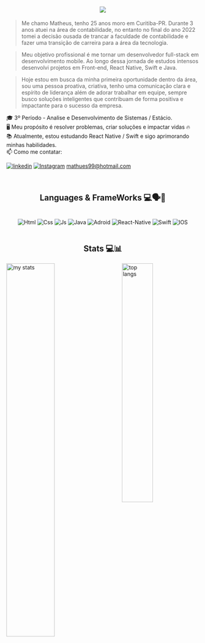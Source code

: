 <h1 align="center">
  <a href="https://git.io/typing-svg">
    <img src="https://readme-typing-svg.herokuapp.com/?lines=+Seja+Muito+Bem-Vindo(a);&center=true&size=25">
  </a>
</h1>

> Me chamo Matheus, tenho 25 anos moro em Curitiba-PR. Durante 3 anos atuei na área de contabilidade, no entanto no final do ano 2022 tomei a decisão ousada de trancar a faculdade de contabilidade e fazer uma transição de carreira para a área da tecnologia.

> Meu objetivo profissional é me tornar um desenvolvedor full-stack em desenvolvimento mobile. Ao longo dessa jornada de estudos intensos desenvolvi projetos em Front-end, React Native, Swift e Java.

> Hoje estou em busca da minha primeira oportunidade dentro da área, sou uma pessoa proativa, criativa, tenho uma comunicação clara e espírito de liderança além de adorar trabalhar em equipe, sempre busco soluções inteligentes que contribuam de forma positiva e impactante para o sucesso da empresa.

🎓 3º Período - Analise e Desenvolvimento de Sistemas / Estácio.</br>
🖥️ Meu propósito é resolver problemas, criar soluções e impactar vidas 🔥</br>
📚 Atualmente, estou estudando React Native / Swift e sigo aprimorando minhas habilidades.
</br>
📫 Como me contatar:

[![linkedin](https://img.shields.io/badge/LinkedIn-0077B5?style=for-the-badge&logo=linkedin&logoColor=white)](https://www.linkedin.com/in/matheus-vieira-023177202/)
[![Instagram](https://img.shields.io/badge/Instagram-E4405F?style=for-the-badge&logo=instagram&logoColor=white)](https://www.instagram.com/mathvieiraa/) mathues99@hotmail.com 


<br>

### <h2 align="center">Languages & FrameWorks 💻🗣️💬</h2>

<br>

<div align="center">
  <img aling="" alt="Html" src="https://img.shields.io/badge/HTML-239120?style=for-the-badge&logo=html5&logoColor=white"/>
  <img aling="" alt="Css" src="https://img.shields.io/badge/CSS3-1572B6?style=for-the-badge&logo=css3&logoColor=white"/>
  <img aling="" alt="Js" src="https://img.shields.io/badge/JavaScript-F7DF1E?style=for-the-badge&logo=javascript&logoColor=black"/>
  <img aling="" alt="Java" src="https://img.shields.io/badge/Java-ED8B00?style=for-the-badge&logo=openjdk&logoColor=white"/>
  <img aling="" alt="Adroid" src="https://img.shields.io/badge/Android-3DDC84?style=for-the-badge&logo=android&logoColor=white"/>
  <img aling="" alt="React-Native" src="https://img.shields.io/badge/React_Native-20232A?style=for-the-badge&logo=react&logoColor=61DAFB"/>
  <img aling="" alt="Swift" src="https://img.shields.io/badge/Swift-FA7343?style=for-the-badge&logo=swift&logoColor=white"/>
  <img aling="" alt="IOS" src="https://img.shields.io/badge/iOS-000000?style=for-the-badge&logo=ios&logoColor=white"/>
</div>

<br>

### <h2 align="center"> Stats 💻📊 </h2>

<img alt="my stats" align="left" width="50%" src="https://github-readme-stats.vercel.app/api?username=mathvieira98&_icons=true&theme=cobalt"/>
<img alt="top langs" align="right" width="40%" src="https://github-readme-stats.vercel.app/api/top-langs/?username=mathvieira98&layout=compact&_progress=true_icons=true&theme=cobalt"/>
